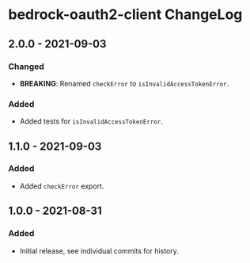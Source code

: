 # bedrock-oauth2-client ChangeLog

## 2.0.0 - 2021-09-03

### Changed
- **BREAKING**: Renamed `checkError` to `isInvalidAccessTokenError`.

### Added
- Added tests for `isInvalidAccessTokenError`.

## 1.1.0 - 2021-09-03

### Added
- Added `checkError` export.

## 1.0.0 - 2021-08-31

### Added
- Initial release, see individual commits for history.
